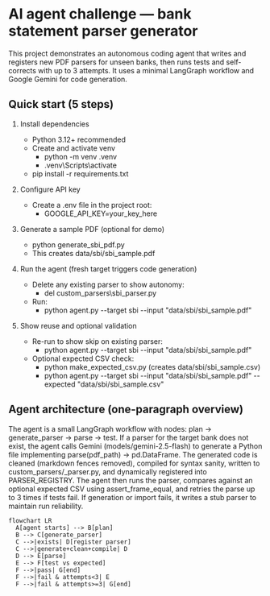 # AI agent challenge — bank statement parser generator

This project demonstrates an autonomous coding agent that writes and registers new PDF parsers for unseen banks, then runs tests and self-corrects with up to 3 attempts. It uses a minimal LangGraph workflow and Google Gemini for code generation.

## Quick start (5 steps)

1. Install dependencies
   - Python 3.12+ recommended
   - Create and activate venv
     - python -m venv .venv
     - .venv\Scripts\activate
   - pip install -r requirements.txt

2. Configure API key
   - Create a .env file in the project root:
     - GOOGLE_API_KEY=your_key_here

3. Generate a sample PDF (optional for demo)
   - python generate_sbi_pdf.py
   - This creates data/sbi/sbi_sample.pdf

4. Run the agent (fresh target triggers code generation)
   - Delete any existing parser to show autonomy:
     - del custom_parsers\sbi_parser.py
   - Run:
     - python agent.py --target sbi --input "data/sbi/sbi_sample.pdf"

5. Show reuse and optional validation
   - Re-run to show skip on existing parser:
     - python agent.py --target sbi --input "data/sbi/sbi_sample.pdf"
   - Optional expected CSV check:
     - python make_expected_csv.py  (creates data/sbi/sbi_sample.csv)
     - python agent.py --target sbi --input "data/sbi/sbi_sample.pdf" --expected "data/sbi/sbi_sample.csv"

## Agent architecture (one-paragraph overview)

The agent is a small LangGraph workflow with nodes: plan → generate_parser → parse → test. If a parser for the target bank does not exist, the agent calls Gemini (models/gemini-2.5-flash) to generate a Python file implementing parse(pdf_path) → pd.DataFrame. The generated code is cleaned (markdown fences removed), compiled for syntax sanity, written to custom_parsers/<target>_parser.py, and dynamically registered into PARSER_REGISTRY. The agent then runs the parser, compares against an optional expected CSV using assert_frame_equal, and retries the parse up to 3 times if tests fail. If generation or import fails, it writes a stub parser to maintain run reliability.

```mermaid
flowchart LR
  A[agent starts] --> B[plan]
  B --> C[generate_parser]
  C -->|exists| D[register parser]
  C -->|generate+clean+compile| D
  D --> E[parse]
  E --> F[test vs expected]
  F -->|pass| G[end]
  F -->|fail & attempts<3| E
  F -->|fail & attempts>=3| G[end]


